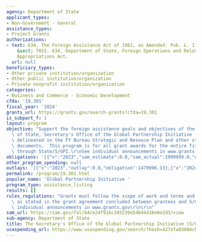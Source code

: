 ```yaml
---
agency: Department of State
applicant_types:
- Non-Government - General
assistance_types:
- Project Grants
authorizations:
- text: 634, The Foreign Assistance Act of 1961, as Amended. Pub. L. 111-161.  U.S.C.
    &sect; 7015. 634, Department of State, Foreign Operations and Related Programs
    Appropriations Act.
  url: null
beneficiary_types:
- Other private institution/organization
- Other public institution/organization
- Private nonprofit institution/organization
categories:
- Business and Commerce - Economic Development
cfda: '19.301'
fiscal_year: '2024'
grants_url: https://grants.gov/search-grants?cfda=19.301
is_subpart_f: 1
layout: program
objective: "Support the foreign assistance goals and objectives of the Department\
  \ of State, Secretary's Office of the Global Partnership Initiative (S/GPI), as\
  \ delineated in the FY Bureau Strategic and Resouce Plan and other strategic planning\
  \ documents.  This program is for all grant awards for the entire fiscal year funded\
  \ through State/S/GPI.\r\nSee individual announcements in www.grants.gov\r\n\r\n"
obligations: '[{"x":"2023","sam_estimate":0.0,"sam_actual":1999999.0,"usa_spending_actual":2679996.13},{"x":"2024","sam_estimate":0.0,"sam_actual":0.0,"usa_spending_actual":2192643.08},{"x":"2025","sam_estimate":0.0,"sam_actual":0.0,"usa_spending_actual":0.0}]'
other_program_spending: null
outlays: '[{"x":"2023","outlay":0.0,"obligation":1479996.13},{"x":"2024","outlay":0.0,"obligation":2245946.57},{"x":"2025","outlay":0.0,"obligation":0.0}]'
permalink: /program/19.301.html
popular_name: 'Global Partnership Initiative '
program_type: assistance_listing
results: []
rules_regulations: "Grants must follow the scope of work and terms and conditions\
  \ as stated in the grant agreement concluded between grantees and S/GPI.\r\nSee\
  \ individual announcements in www.grants.gov\r\n\r\n"
sam_url: https://sam.gov/fal/64ce24f916c345239a54b44d16e8e2d3/view
sub-agency: Department of State
title: The Secretary's Office of the Global Partnership Initiative (S/GPI) Grant Programs
usaspending_url: https://www.usaspending.gov/search/?hash=427efa03084cb5b247eb8ef9f736fea1
---
```

